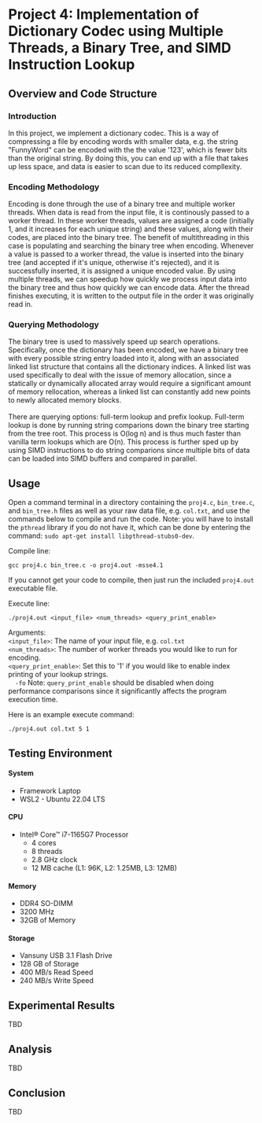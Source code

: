# Project 4: Implementation of Dictionary Codec using Multiple Threads, a Binary Tree, and SIMD Instruction Lookup
## Overview and Code Structure
### Introduction
In this project, we implement a dictionary codec. This is a way of compressing a file by encoding words with smaller data,
e.g. the string "FunnyWord" can be encoded with the the value '123', which is fewer bits than the original string. By doing this,
you can end up with a file that takes up less space, and data is easier to scan due to its reduced compllexity.

### Encoding Methodology
Encoding is done through the use of a binary tree and multiple worker threads. When data is read from the input file, it is 
continously passed to a worker thread. In these worker threads, values are assigned a code (initially 1, and it increases
for each unique string) and these values, along with their codes, are placed into the binary tree. The benefit of multithreading
in this case is populating and searching the binary tree when encoding. Whenever a value is passed to a worker thread, the value
is inserted into the binary tree (and accepted if it's unique, otherwise it's rejected), and it is successfully inserted, it is
assigned a unique encoded value. By using multiple threads, we can speedup how quickly we process input data into the binary tree
and thus how quickly we can encode data. After the thread finishes executing, it is written to the output file in the order it was
originally read in.

### Querying Methodology
The binary tree is used to massively speed up search operations. Specifically, once the dictionary has been encoded, we have a
binary tree with every possible string entry loaded into it, along with an associated linked list structure that contains all
the dictionary indices. A linked list was used specifically to deal with the issue of memory allocation, since a statically or
dynamically allocated array would require a significant amount of memory rellocation, whereas a linked list can constantly add
new points to newly allocated memory blocks. <br> <br>
There are querying options: full-term lookup and prefix lookup. Full-term lookup is done by running string comparions down the
binary tree starting from the tree root. This process is O(log n) and is thus much faster than vanilla term lookups which are
O(n). This process is further sped up by using SIMD instructions to do string comparions since multiple bits of data can be
loaded into SIMD buffers and compared in parallel.

## Usage
Open a command terminal in a directory containing the `proj4.c`, `bin_tree.c`, and `bin_tree.h` files as well as your raw data file, e.g. `col.txt`, and use the commands below to compile and run the code. Note: you will have to install the `pthread` library if you do not have it, which can be done by entering the command: `sudo apt-get install libpthread-stubs0-dev`.

Compile line:
```
gcc proj4.c bin_tree.c -o proj4.out -msse4.1
```
If you cannot get your code to compile, then just run the included `proj4.out` executable file.

Execute line:
```
./proj4.out <input_file> <num_threads> <query_print_enable>
```
Arguments:<br>
`<input_file>`: The name of your input file, e.g. `col.txt`<br>
`<num_threads>`: The number of worker threads you would like to run for encoding.<br>
`<query_print_enable>`: Set this to '1' if you would like to enable index printing of your lookup strings.<br>
&emsp;`-fo` Note: `query_print_enable` should be disabled when doing performance comparisons since it significantly
                  affects the program execution time.<br>

Here is an example execute command:
```
./proj4.out col.txt 5 1
```

## Testing Environment
#### System
* Framework Laptop
* WSL2 - Ubuntu 22.04 LTS

#### CPU
* Intel® Core™ i7-1165G7 Processor
  - 4 cores
  - 8 threads
  - 2.8 GHz clock
  - 12 MB cache (L1: 96K, L2: 1.25MB, L3: 12MB)
  
#### Memory
* DDR4 SO-DIMM
* 3200 MHz
* 32GB of Memory

#### Storage
* Vansuny USB 3.1 Flash Drive
* 128 GB of Storage
* 400 MB/s Read Speed
* 240 MB/s Write Speed


## Experimental Results
TBD

## Analysis
TBD

## Conclusion
TBD

